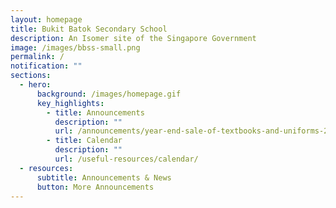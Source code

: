 ```yaml
---
layout: homepage
title: Bukit Batok Secondary School
description: An Isomer site of the Singapore Government
image: /images/bbss-small.png
permalink: /
notification: ""
sections:
  - hero:
      background: /images/homepage.gif
      key_highlights:
        - title: Announcements
          description: ""
          url: /announcements/year-end-sale-of-textbooks-and-uniforms-2023/
        - title: Calendar
          description: ""
          url: /useful-resources/calendar/
  - resources:
      subtitle: Announcements & News
      button: More Announcements
---
```

